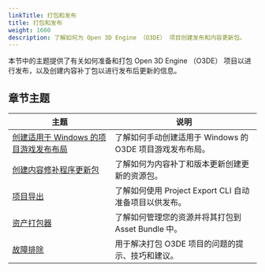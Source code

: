 ```yaml
---
linkTitle: 打包和发布
title: 打包和发布
weight: 1600
description: 了解如何为 Open 3D Engine （O3DE） 项目创建发布和内容更新包。
---
```


本节中的主题提供了有关如何准备和打包 Open 3D Engine （O3DE） 项目以进行发布，以及创建内容补丁包以进行发布后更新的信息。

## 章节主题

| 主题 | 说明 |
| - | - |
| [创建适用于 Windows 的项目游戏发布布局](windows-release-builds) | 了解如何手动创建适用于 Windows 的 O3DE 项目游戏发布布局。 |
| [创建内容修补程序更新包](content-patch-package) | 了解如何为内容补丁和版本更新创建更新的资源包。 |
| [项目导出](project-export) | 了解如何使用 Project Export CLI 自动准备项目以供发布。 |
| [资产打包器](asset-bundler/) | 了解如何管理您的资源并将其打包到 Asset Bundle 中。 |
| [故障排除](troubleshooting) | 用于解决打包 O3DE 项目的问题的提示、技巧和建议。 |
